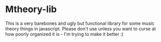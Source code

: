 # Mtheory-lib

This is a very barebones and ugly but functional library for some music theory things in javascript. Please don't use unless you want to curse at how poorly organized it is - I'm trying to make it better :)

